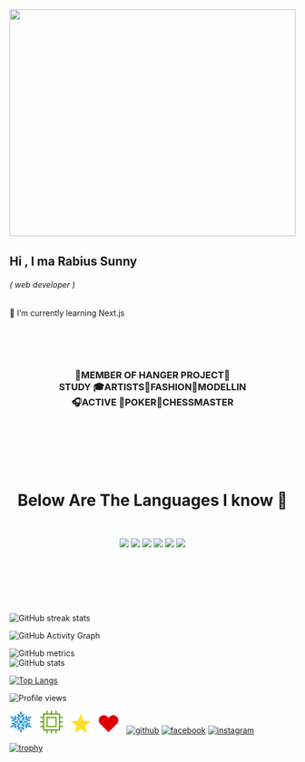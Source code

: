 <a href="https://www.facebook.com/rabious.sunny.94">
 <img width="100%" height="400"  src="https://i.ibb.co/YRTSD26/Screen-Shot-11-14-2023-at-3-04-AM.png" alt="" />
 </a>
     


## Hi , I ma Rabius Sunny  <h6>( web developer )</h6>
🌱 I’m currently learning Next.js
<br/>
<br/>
<br/>
<br/>
<br/>
<h3 align="center">🔬MEMBER OF HANGER PROJECT🚁 <br/>
STUDY 🎓ARTISTS🚞FASHION🎸MODELLIN <br/>
🎧ACTIVE 💪POKER🔭CHESSMASTER</h3>
<br/>
<br/>
<br/>
<br/>
<br/>

<h1 align="center"> Below Are The Languages I know 💪</h1>
<br/>

<p align="center">
 <img  src="https://i.ibb.co/6mwLZ3p/resize-16999054166588632545968292.png" /> 
 <img src="https://i.ibb.co/rGS1zxN/resize-16999059291177752243resize1699905484442080011v4y43jjfj7u5r8to8qdu.jpg" />
 <img src="https://i.ibb.co/P4XzCqf/resize-16999051872007273401nextjsicon2048x2048eugu5rfi.png" /> 
 <img src="https://i.ibb.co/YXhdGw4/resize-16999060211811860662resize1699905512888721098pngtransparentmongodboriginalwordmarklogoiconthu.png" />
 <img src="https://i.ibb.co/j8fp7vd/resize-1699906101466586334resize1699905767752528505images.png" />
 <img src="https://i.ibb.co/19hxnFv/resize-1699906236335564861pngtransparentreduxreactjavascriptvuejssinglepageapplicationothersthumbnai.png" />

</p>
 <br/>
<br/>
<br/>
<br/>
<br/> 


<p >

 ![GitHub streak stats ]( https://streak-stats.demolab.com/?user=RSsunny) 
</p>

![GitHub Activity Graph](https://activity-graph.herokuapp.com/graph?username=RSsunny)  

![GitHub metrics](https://metrics.lecoq.io/RSsunny)  
![GitHub stats](https://github-readme-stats.vercel.app/api?username=RSsunny&show_icons=true&count_private=true)  
 

[![Top Langs](https://github-readme-stats.vercel.app/api/top-langs/?username=RSsunny)](https://github.com/anuraghazra/github-readme-stats) 


![Profile views](https://gpvc.arturio.dev/RSsunny)  








<a href='https://archiveprogram.github.com/'><img src='https://raw.githubusercontent.com/acervenky/animated-github-badges/master/assets/acbadge.gif' width='40' height='40'></a> <a href='https://docs.github.com/en/developers'><img src='https://raw.githubusercontent.com/acervenky/animated-github-badges/master/assets/devbadge.gif' width='40' height='40'></a> <a href='https://stars.github.com/'><img src='https://raw.githubusercontent.com/acervenky/animated-github-badges/master/assets/starbadge.gif' width='35' height='35'></a> <a href='https://docs.github.com/en/github/supporting-the-open-source-community-with-github-sponsors'><img src='https://raw.githubusercontent.com/acervenky/animated-github-badges/master/assets/sponsorbadge.gif' width='35' height='35'></a> [<img src='https://cdn.jsdelivr.net/npm/simple-icons@3.0.1/icons/github.svg' alt='github' height='40'>](https://github.com/RSsunny)  [<img src='https://cdn.jsdelivr.net/npm/simple-icons@3.0.1/icons/facebook.svg' alt='facebook' height='40'>](https://www.facebook.com/rs.sunny001)  [<img src='https://cdn.jsdelivr.net/npm/simple-icons@3.0.1/icons/instagram.svg' alt='instagram' height='40'>](https://www.instagram.com/rs.sunny001/)  

[![trophy](https://github-profile-trophy.vercel.app/?username=RSsunny)](https://github.com/ryo-ma/github-profile-trophy)
